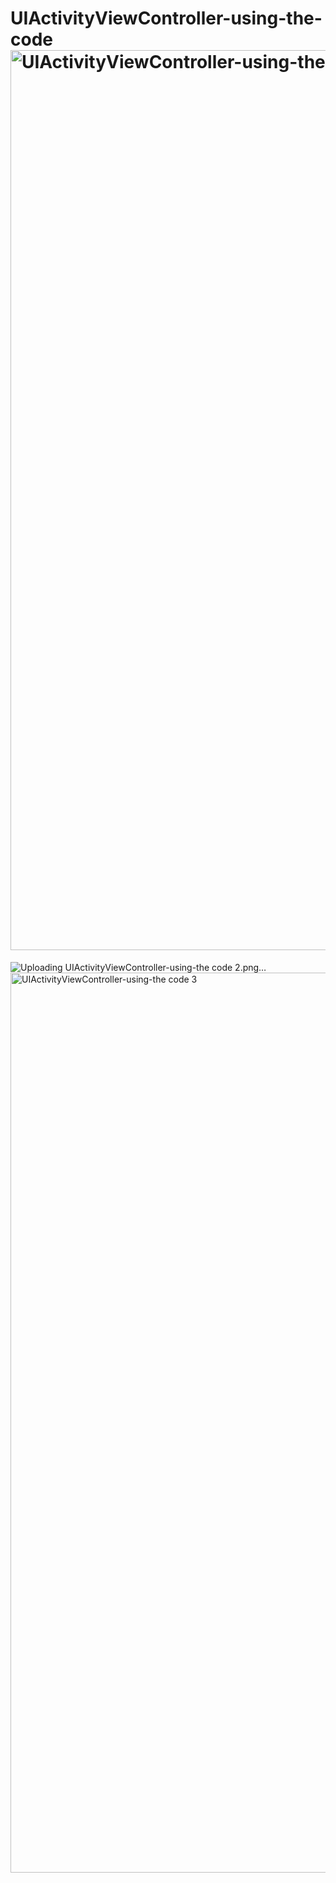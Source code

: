 # UIActivityViewController-using-the-code<img width="1440" alt="UIActivityViewController-using-the code 1" src="https://user-images.githubusercontent.com/84095451/158066283-57c2671c-a351-4a76-b7ed-9fbe7e7b512e.png">
![Uploading UIActivityViewController-using-the code 2.png…]()
<img width="1440" alt="UIActivityViewController-using-the code 3" src="https://user-images.githubusercontent.com/84095451/158066288-56c9c345-6c28-4520-8a8b-6b87a3e91144.png">
